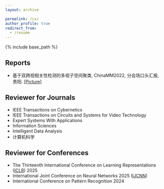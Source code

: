 ```yaml
---
layout: archive

permalink: /cv/
author_profile: true
redirect_from:
  - /resume
---
```


{% include base_path %}

## Reports
- 基于双跨视相关性检测的多视子空间聚类, ChinaMM2022, 分会场口头汇报, 贵阳. [[Picture]](http://JipengGuo95.github.io/files/ChinaMM2022Oral.jpg)

## Reviewer for Journals
- IEEE Transactions on Cybernetics
- IEEE Transactions on Circuits and Systems for Video Technology
- Expert Systems With Applications
- Information Sciences
- Intelligent Data Analysis
- 计算机科学

## Reviewer for Conferences
- The Thirteenth International Conference on Learning Representations ([ICLR](https://iclr.cc/Conferences/2025)) 2025
- International Joint Conference on Neural Networks 2025 ([IJCNN](https://2025.ijcnn.org/))
- International Conference on Pattern Recognition 2024
